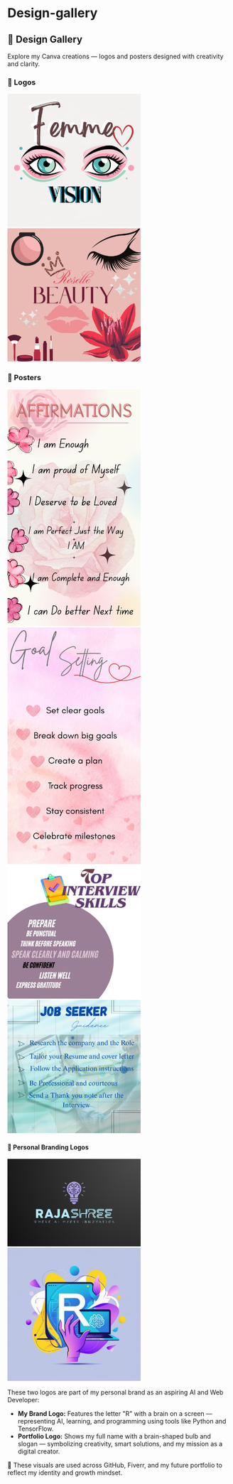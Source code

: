 # Design-gallery
<h2>🎨 Design Gallery</h2>
<p>Explore my Canva creations — logos and posters designed with creativity and clarity.</p>

<h3>🔹 Logos</h3>
<a href="./femme-vision.jpg" target="_blank">
  <img src="./femme-vision.jpg" alt="Femme Vision Logo" width="300">
</a>

<a href="./LuxLips-Logo-Design.jpg" target="_blank">
  <img src="./LuxLips-Logo-Design.jpg" alt="LuxLips Logo" width="300">
</a>

<h3>🔹 Posters</h3>
<a href="./affirmation-poster.jpg" target="_blank">
  <img src="./affirmation-poster.jpg" alt="Affirmation Poster" width="300">
</a>

<a href="./goal-setting-guide.jpg" target="_blank">
  <img src="./goal-setting-guide.jpg" alt="Goal Setting Guide" width="300">
</a>

<a href="./interview-skills.jpg" target="_blank">
  <img src="./interview-skills.jpg" alt="Interview Skills Poster" width="300">
</a>

<a href="./job-seeker-tips.jpg" target="_blank">
  <img src="./job-seeker-tips.jpg" alt="Job Seeker Tips Poster" width="300">
</a>

<h4>🧠 Personal Branding Logos</h4>

<a href="./my-brand-logo.png" target="_blank">
  <img src="./my-brand-logo.png" alt="R & Brain Logo" width="300">
</a>

<a href="./PortfolioLogo.png" target="_blank">
  <img src="./PortfolioLogo.png" alt="Brain Bulb Portfolio Logo" width="300">
</a>


<p>These two logos are part of my personal brand as an aspiring AI and Web Developer:</p>

<ul>
  <li><strong>My Brand Logo:</strong> Features the letter "R" with a brain on a screen — representing AI, learning, and programming using tools like Python and TensorFlow.</li>
  <li><strong>Portfolio Logo:</strong> Shows my full name with a brain-shaped bulb and slogan — symbolizing creativity, smart solutions, and my mission as a digital creator.</li>
</ul>

<p>🚀 These visuals are used across GitHub, Fiverr, and my future portfolio to reflect my identity and growth mindset.</p>

